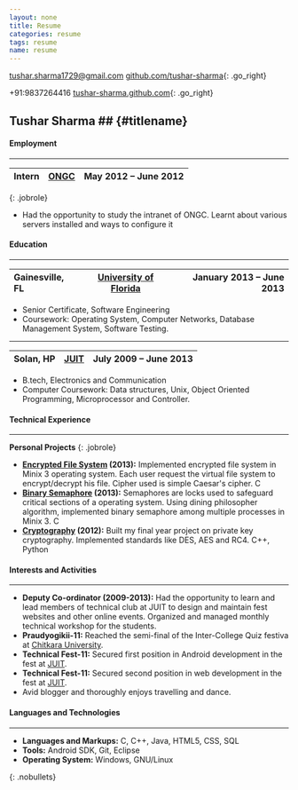 ```yaml
---
layout: none
title: Resume
categories: resume
tags: resume
name: resume
---
```


<link rel="stylesheet" href="../css/resume.css" />

[tushar.sharma1729@gmail.com][email]
[github.com/tushar-sharma][github]{: .go_right}

+91:9837264416
[tushar-sharma.github.com][website]{: .go_right}

## Tushar Sharma ## {#titlename}


#### Employment
- - -

Intern | [ONGC][moz] | May 2012 &ndash; June 2012 |
:------|:-----------:|---------------------------:|
{: .jobrole}
- Had the opportunity to study the intranet of ONGC. Learnt about various servers installed and ways to configure it


#### Education
- - -

Gainesville, FL | [University of Florida][unif] | January 2013 &ndash; June 2013 |
:---------------|:--------------------------:|---------------------------------:|
- Senior Certificate, Software Engineering 
- Coursework: Operating System, Computer Networks, Database Management System, Software Testing.

<hr style="margin-top:4px;margin-bottom:4px;" />

Solan, HP       | [JUIT][unij] | July 2009 &ndash; June 2013 |
:---------------|:------------:|-----------------------------:|
- B.tech, Electronics and Communication 
- Computer Coursework: Data structures, Unix, Object Oriented Programming, Microprocessor and Controller.

#### Technical Experience
- - -
**Personal Projects**
{: .jobrole}
- **[Encrypted File System][efs] (2013):** Implemented encrypted file system in Minix 3 operating system. Each user request the virtual file system to encrypt/decrypt his file. Cipher used is simple Caesar's cipher. C
- **[Binary Semaphore][bs] (2013):** Semaphores are locks used to safeguard critical sections of a operating system. Using dining philosopher algorithm, implemented binary semaphore among multiple processes in Minix 3. C
- **[Cryptography][crypto] (2012):** Built my final year project on private key cryptography. Implemented standards like DES, AES and RC4. C++, Python 

#### Interests and Activities
- - - 
- **Deputy Co-ordinator (2009-2013):** Had the opportunity to learn and lead members of technical club at JUIT to design and maintain fest websites and other online events. Organized and managed monthly technical workshop for the students.
- **Praudyogikii-11:** Reached the semi-final of the Inter-College Quiz festiva at [Chitkara University][cu].
- **Technical Fest-11:** Secured first position in Android development in the fest at [JUIT][unif].
- **Technical Fest-11:** Secured second position in web development in the fest at [JUIT][unif].
- Avid blogger and thoroughly enjoys travelling and dance. 
 


#### Languages and Technologies
- - -
- **Languages and Markups:**  C, C++, Java, HTML5, CSS, SQL 
- **Tools:**                  Android SDK, Git, Eclipse
- **Operating System:**       Windows, GNU/Linux

{: .nobullets}


[resume]: /resume.pdf "Download as PDF"
[email]: mailto:tushar.sharma1729@gmail.com "Email Me"
[github]: https://github.com/tushar-sharma "GitHub"
[linkedin]: http://linkedin.com/in/tsharma3 "LinkedIn"
[website]: http://tushar-sharma.github.io/ "My website"
[skype]: skype:rsmseys "Skype"
[moz]: http://www.ongcindia.com/wps/wcm/connect/ongcindia/home/ "ONGC"
[unif]: http://ufl.edu "University of Florida"
[unij]: http://juit.ac.in "Jaypee University of Infortmation Technology"
[cu]: http://www.chitkara.edu.in/ "Chitkara University"
[efs]: http://www.github.com/tushar-sharma "Encrypted File System"
[crypto]: http://www.github.com/tushar-sharma "Cryptography"
[bs]: http://www.github.com/tushar-sharma "Binary Semaphore"
